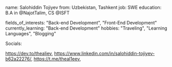 name: Salohiddin Tojiyev
from: Uzbekistan, Tashkent
job: SWE
education: B.A in @NajotTalim, CS @ISFT

fields_of_interests:  "Back-end Development", "Front-End Development"
currently_learning: "Back-end Development"
hobbies: "Traveling", "Learning Languages", "Blogging"


Socials:

https://dev.to/thealiev, https://www.linkedin.com/in/salohiddin-tojiyev-b62a22276/, https://t.me/theal1eev,
